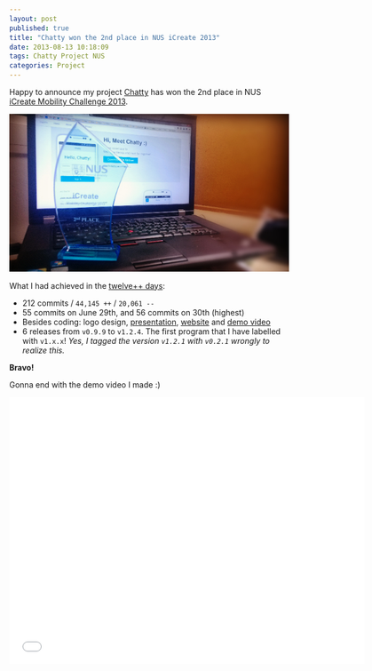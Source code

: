 ```yaml
---
layout: post
published: true
title: "Chatty won the 2nd place in NUS iCreate 2013"
date: 2013-08-13 10:18:09
tags: Chatty Project NUS
categories: Project
---
```


Happy to announce my project [Chatty](http://chatty.bicrement.com) has won the 2nd place in NUS [iCreate Mobility Challenge 2013](http://icreate.nus.edu.sg/).

![Chatty won the 2nd place in NUS iCreate 2013](/images/chatty/award.jpg "Chatty 2nd Place")

What I had achieved in the [twelve++ days](/project/2013/07/06/twelve-days-on-chatty.html):

- 212 commits / `44,145 ++` / `20,061 --`
- 55 commits on June 29th, and 56 commits on 30th (highest)
- Besides coding: logo design, [presentation](http://youtu.be/pq4WfNcwm-s), [website](http://chatty.bicrement.com) and [demo video](http://youtu.be/5Xq1C6zw61Y)
- 6 releases from `v0.9.9` to `v1.2.4`. The first program that I have labelled with `v1.x.x`! _Yes, I tagged the version `v1.2.1` with `v0.2.1` wrongly to realize this._

**Bravo!**

Gonna end with the demo video I made :)

<iframe width="640" height="480" src="//www.youtube.com/embed/5Xq1C6zw61Y" frameborder="0"></iframe>
